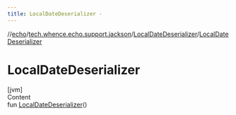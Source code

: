 ```yaml
---
title: LocalDateDeserializer -
---
```

//[echo](../../index.md)/[tech.whence.echo.support.jackson](../index.md)/[LocalDateDeserializer](index.md)/[LocalDateDeserializer](-local-date-deserializer.md)



# LocalDateDeserializer  
[jvm]  
Content  
fun [LocalDateDeserializer](-local-date-deserializer.md)()  



